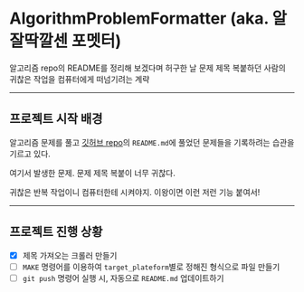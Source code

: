 # AlgorithmProblemFormatter (aka. 알잘딱깔센 포멧터)
알고리즘 repo의 README를 정리해 보겠다며 허구한 날 문제 제목 복붙하던 사람의 귀찮은 작업을 컴퓨터에게 떠넘기려는 계략

---

## 프로젝트 시작 배경

알고리즘 문제를 풀고 [깃허브 repo](https://github.com/kjh107704/Algorithm)의 `README.md`에 풀었던 문제들을 기록하려는 습관을 기르고 있다.

여기서 발생한 문제. 문제 제목 복붙이 너무 귀찮다.

귀찮은 반복 작업이니 컴퓨터한테 시켜야지. 이왕이면 이런 저런 기능 붙여서!

---

## 프로젝트 진행 상황

- [x] 제목 가져오는 크롤러 만들기
- [ ] `MAKE` 명령어를 이용하여 `target_plateform`별로 정해진 형식으로 파일 만들기
- [ ] `git push` 명령어 실행 시, 자동으로 `README.md` 업데이트하기